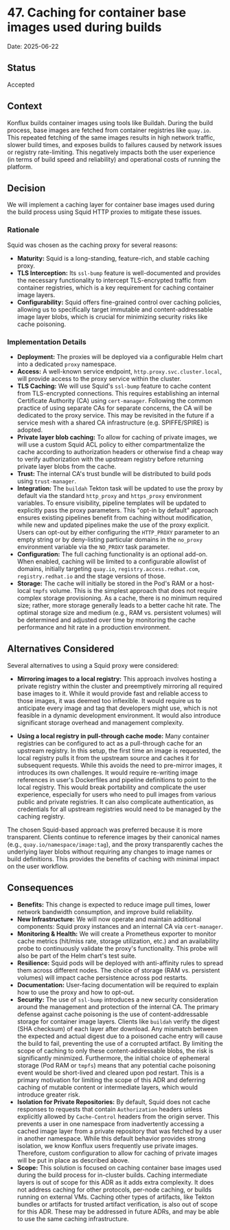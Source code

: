 # 47. Caching for container base images used during builds

Date: 2025-06-22

## Status

Accepted

## Context

Konflux builds container images using tools like Buildah. During the build process, base images are fetched from container registries like `quay.io`. This repeated fetching of the same images results in high network traffic, slower build times, and exposes builds to failures caused by network issues or registry rate-limiting. This negatively impacts both the user experience (in terms of build speed and reliability) and operational costs of running the platform.

## Decision

We will implement a caching layer for container base images used during the build process using Squid HTTP proxies to mitigate these issues.

### Rationale

Squid was chosen as the caching proxy for several reasons:

* **Maturity:** Squid is a long-standing, feature-rich, and stable caching proxy.
* **TLS Interception:** Its `ssl-bump` feature is well-documented and provides the necessary functionality to intercept TLS-encrypted traffic from container registries, which is a key requirement for caching container image layers.
* **Configurability:** Squid offers fine-grained control over caching policies, allowing us to specifically target immutable and content-addressable image layer blobs, which is crucial for minimizing security risks like cache poisoning.

### Implementation Details

* **Deployment:** The proxies will be deployed via a configurable Helm chart into a dedicated `proxy` namespace.
* **Access:** A well-known service endpoint, `http.proxy.svc.cluster.local`, will provide access to the proxy service within the cluster.
* **TLS Caching:** We will use Squid's `ssl-bump` feature to cache content from TLS-encrypted connections. This requires establishing an internal Certificate Authority (CA) using `cert-manager`. Following the common practice of using separate CAs for separate concerns, the CA will be dedicated to the proxy service. This may be revisited in the future if a service mesh with a shared CA infrastructure (e.g. SPIFFE/SPIRE) is adopted.
* **Private layer blob caching:** To allow for caching of private images, we will use a custom
Squid ACL policy to either compartmentalize the cache according to authorization headers or
otherwise find a cheap way to verify authorization with the upstream registry before returning
private layer blobs from the cache.
* **Trust:** The internal CA's trust bundle will be distributed to build pods using `trust-manager`.
* **Integration:** The `buildah` Tekton task will be updated to use the proxy by default via the standard `http_proxy` and `https_proxy` environment variables. To ensure visibility, pipeline templates will be updated to explicitly pass the proxy parameters. This "opt-in by default" approach ensures existing pipelines benefit from caching without modification, while new and updated pipelines make the use of the proxy explicit. Users can opt-out by either configuring the `HTTP_PROXY` parameter to an empty string or by deny-listing particular domains in the `no_proxy` environment variable via the `NO_PROXY` task parameter.
* **Configuration:** The full caching functionality is an optional add-on. When enabled, caching will be limited to a configurable allowlist of domains, initially targeting `quay.io`, `registry.access.redhat.com`, `registry.redhat.io` and the stage versions of those.
* **Storage:** The cache will initially be stored in the Pod's RAM or a host-local `tmpfs` volume. This is the simplest approach that does not require complex storage provisioning. As a cache, there is no minimum required size; rather, more storage generally leads to a better cache hit rate. The optimal storage size and medium (e.g., RAM vs. persistent volumes) will be determined and adjusted over time by monitoring the cache performance and hit rate in a production environment.

## Alternatives Considered

Several alternatives to using a Squid proxy were considered:

* **Mirroring images to a local registry:** This approach involves hosting a private registry within the cluster and preemptively mirroring all required base images to it. While it would provide fast and reliable access to those images, it was deemed too inflexible. It would require us to anticipate every image and tag that developers might use, which is not feasible in a dynamic development environment. It would also introduce significant storage overhead and management complexity.

* **Using a local registry in pull-through cache mode:** Many container registries can be configured to act as a pull-through cache for an upstream registry. In this setup, the first time an image is requested, the local registry pulls it from the upstream source and caches it for subsequent requests. While this avoids the need to pre-mirror images, it introduces its own challenges. It would require re-writing image references in user's Dockerfiles and pipeline definitions to point to the local registry. This would break portability and complicate the user experience, especially for users who need to pull images from various public and private registries. It can also complicate authentication, as credentials for all upstream registries would need to be managed by the caching registry.

The chosen Squid-based approach was preferred because it is more transparent. Clients continue to reference images by their canonical names (e.g., `quay.io/namespace/image:tag`), and the proxy transparently caches the underlying layer blobs without requiring any changes to image names or build definitions. This provides the benefits of caching with minimal impact on the user workflow.

## Consequences

* **Benefits:** This change is expected to reduce image pull times, lower network bandwidth consumption, and improve build reliability.
* **New Infrastructure:** We will now operate and maintain additional components: Squid proxy instances and an internal CA via `cert-manager`.
* **Monitoring & Health:** We will create a Prometheus exporter to monitor cache metrics (hit/miss rate, storage utilization, etc.) and an availability probe to continuously validate the proxy's functionality. This probe will also be part of the Helm chart's test suite.
* **Resilience:** Squid pods will be deployed with anti-affinity rules to spread them across different nodes. The choice of storage (RAM vs. persistent volumes) will impact cache persistence across pod restarts.
* **Documentation:** User-facing documentation will be required to explain how to use the proxy and how to opt-out.
* **Security:** The use of `ssl-bump` introduces a new security consideration around the management and protection of the internal CA. The primary defense against cache poisoning is the use of content-addressable storage for container image layers. Clients like `buildah` verify the digest (SHA checksum) of each layer after download. Any mismatch between the expected and actual digest due to a poisoned cache entry will cause the build to fail, preventing the use of a corrupted artifact. By limiting the scope of caching to only these content-addressable blobs, the risk is significantly minimized. Furthermore, the initial choice of ephemeral storage (Pod RAM or `tmpfs`) means that any potential cache poisoning event would be short-lived and cleared upon pod restart. This is a primary motivation for limiting the scope of this ADR and deferring caching of mutable content or intermediate layers, which would introduce greater risk.
* **Isolation for Private Repositories:** By default, Squid does not cache responses to requests that contain `Authorization` headers unless explicitly allowed by `Cache-Control` headers from the origin server. This prevents a user in one namespace from inadvertently accessing a cached image layer from a private repository that was fetched by a user in another namespace. While this default behavior provides strong isolation, we know Konflux users frequently use private images. Therefore, custom configuration to allow for caching of private images will be put in place as described above.
* **Scope:** This solution is focused on caching container base images used during the build process for in-cluster builds. Caching intermediate layers is out of scope for this ADR as it adds extra complexity. It does not address caching for other protocols, per-node caching, or builds running on external VMs. Caching other types of artifacts, like Tekton bundles or artifacts for trusted artifact verification, is also out of scope for this ADR. These may be addressed in future ADRs, and may be able to use the same caching infrastructure.
